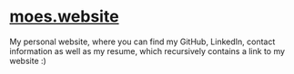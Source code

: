 [moes.website](http://moes.website)
=========================

My personal website, where you can find my GitHub, LinkedIn, contact information as well as my resume, which recursively contains a link to my website :)
